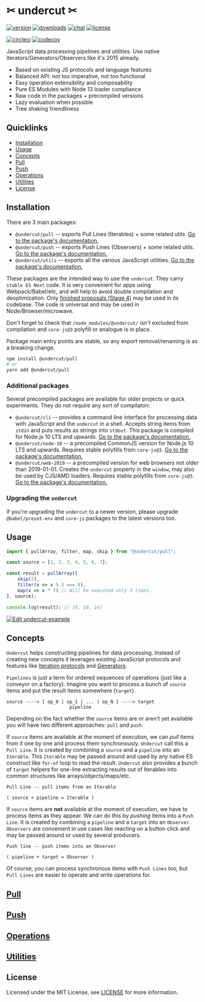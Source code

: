 # ✂ undercut ✂

[![version](https://img.shields.io/npm/v/undercut.svg)](https://www.npmjs.com/package/undercut)
[![downloads](https://img.shields.io/npm/dm/undercut.svg)](https://www.npmjs.com/package/undercut)
[![chat](https://badges.gitter.im/undercutjs/community.svg)](https://gitter.im/undercutjs/community)
[![license](https://img.shields.io/npm/l/undercut.svg)](https://github.com/the-spyke/undercut/blob/master/LICENSE)

[![circleci](https://circleci.com/gh/the-spyke/undercut.svg?style=shield)](https://circleci.com/gh/the-spyke/undercut)
[![codecov](https://codecov.io/gh/the-spyke/undercut/branch/master/graph/badge.svg)](https://codecov.io/gh/the-spyke/undercut)

JavaScript data processing pipelines and utilities. Use native Iterators/Generators/Observers like it's 2015 already.

- Based on existing JS protocols and language features
- Balanced API: not too imperative, not too functional
- Easy operation extensibility and composability
- Pure ES Modules with Node 13 loader compliance
- Raw code in the packages + precompiled versions
- Lazy evaluation when possible
- Tree shaking friendliness

## Quicklinks

- [Installation](#installation)
- [Usage](#usage)
- [Concepts](#concepts)
- [Pull](packages/undercut-pull/README.md)
- [Push](packages/undercut-push/README.md)
- [Operations](operations.md)
- [Utilities](packages/undercut-utils/README.md)
- [License](#license)

## Installation

There are 3 main packages:

- `@undercut/pull` -- exports Pull Lines (Iterables) + some related utils. [Go to the package's documentation.](packages/undercut-pull/README.md)
- `@undercut/push` -- exports Push Lines (Observers) + some related utils. [Go to the package's documentation.](packages/undercut-push/README.md)
- `@undercut/utils` -- exports all the various JavaScript utilities. [Go to the package's documentation.](packages/undercut-utils/README.md)

These packages are the intended way to use the `undercut`. They carry `stable ES Next` code. It is very convenient for apps using Webpack/Babel/etc, and will help to avoid double compilation and deoptimization. Only [finished proposals (Stage 4)](https://github.com/tc39/proposals/blob/master/finished-proposals.md) may be used in its codebase. The code is universal and may be used in Node/Browser/microwave.

Don't forget to check that `/node_modules/@undercut/` isn't excluded from compilation and `core-js@3` polyfill or analogue is in place.

Package main entry points are stable, so any export removal/renaming is as a breaking change.

```sh
npm install @undercut/pull
# or
yarn add @undercut/pull
```

### Additional packages

Several precompiled packages are available for older projects or quick experiments. They do not require any sort of compilaton:

- `@undercut/cli` -- provides a command line interface for processing data with JavaScript and the `undercut` in a shell. Accepts string items from `stdin` and puts results as strings into `stdout`. This package is compiled for Node.js 10 LTS and upwards. [Go to the package's documentation.](packages/undercut-cli/README.md)
- `@undercut/node-10` -- a precompiled CommonJS version for Node.js 10 LTS and upwards. Requires stable polyfills from `core-js@3`. [Go to the package's documentation.](packages/undercut-node-10/README.md)
- `@undercut/web-2019` -- a precompiled version for web browsers not older than 2019-01-01. Creates the `undercut` property in the `window`, may also be used by CJS/AMD loaders. Requires stable polyfills from `core-js@3`. [Go to the package's documentation.](packages/undercut-web-2019/README.md)

### Upgrading the `undercut`

If you're upgrading the `undercut` to a newer version, please upgrade `@babel/preset-env` and `core-js` packages to the latest versions too.

## Usage

```js
import { pullArray, filter, map, skip } from "@undercut/pull";

const source = [1, 2, 3, 4, 5, 6, 7];

const result = pullArray([
    skip(2),
    filter(x => x % 3 === 0),
    map(x => x * 2) // Will be executed only 3 times.
], source);

console.log(result); // [8, 10, 14]
```

[![Edit undercut-example](https://codesandbox.io/static/img/play-codesandbox.svg)](https://codesandbox.io/s/undercut-example-9g1nh?fontsize=14&module=%2Fsrc%2Findex.js)

## Concepts

`Undercut` helps constructing pipelines for data processing. Instead of creating new concepts it leverages existing JavaScript protocols and features like [Iteration protocols](https://developer.mozilla.org/en-US/docs/Web/JavaScript/Reference/Iteration_protocols) and [Generators](https://developer.mozilla.org/en-US/docs/Web/JavaScript/Reference/Statements/function*).

`Pipelines` is just a term for ordered sequences of operations (just like a conveyor on a factory). Imagine you want to process a bunch of `source` items and put the result items somewhere (`target`).

```text
source ----> [ op_0 | op_1 | ... | op_N ] ----> target
                       pipeline
```

Depending on the fact whether the `source` items are or aren't yet available you will have two different approaches: `pull` and `push`.

If `source` items are available at the moment of execution, we can *pull* items from it one by one and process them synchronously. `Undercut` call this a `Pull Line`. It is created by combining a `source` and a `pipeline` into an `Iterable`. This `Iterable` may be passed around and used by any native ES construct like `for-of` loop to read the result. `Undercut` also provides a bunch of `target` helpers for one-line extracting results out of Iterables into common structures like arrays/objects/maps/etc.

```text
Pull Line -- pull items from an Iterable

( source + pipeline = Iterable )
```

If `source` items are **not** available at the moment of execution, we have to process items as they appear. We can do this by *pushing* items into a `Push Line`. It is created by combining a `pipeline` and a `target` into an `Observer`. `Observers` are convenient in use cases like reacting on a button click and may be passed around or used by several producers.

```text
Push line -- push items into an Observer

( pipeline + target = Observer )
```

Of course, you can process synchronous items with `Push Lines` too, but `Pull Lines` are easier to operate and write operations for.

## [Pull](packages/undercut-pull/README.md)

## [Push](packages/undercut-push/README.md)

## [Operations](operations.md)

## [Utilities](packages/undercut-utils/README.md)

## License

Licensed under the MIT License, see [LICENSE](LICENSE) for more information.
